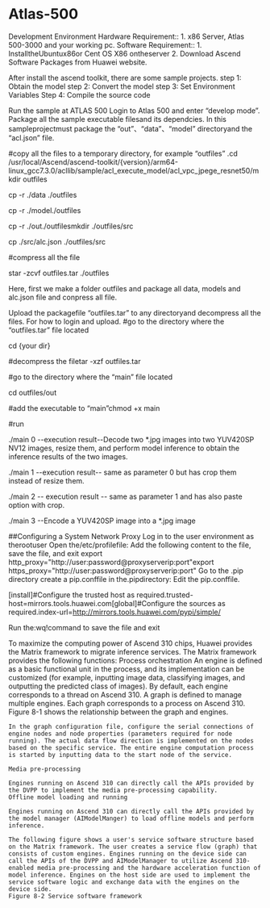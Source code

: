 # Atlas-500
Development Environment 
Hardware Requirement:: 1. x86 Server, Atlas 500-3000 and your working pc. 
Software Requirement:: 1. InstalltheUbuntux86or Cent OS X86 ontheserver  2. Download Ascend Software Packages from Huawei website. 

After install the ascend toolkit, there are some sample projects. 
step 1: Obtain the model
step 2: Convert the model
step 3: Set Environment Variables 
Step 4: Compile the source code

Run the sample at ATLAS 500
Login to Atlas 500 and enter “develop mode”. 
Package all the sample executable filesand its dependcies. In this sampleprojectmust package the “out”、“data”、“model” directoryand the “acl.json” file.

#copy all the files to a temporary directory, for example “outfiles”
.cd /usr/local/Ascend/ascend-toolkit/{version}/arm64-linux_gcc7.3.0/acllib/sample/acl_execute_model/acl_vpc_jpege_resnet50/mkdir outfiles

cp -r ./data ./outfiles

cp -r ./model./outfiles

cp -r ./out./outfilesmkdir ./outfiles/src

cp ./src/alc.json ./outfiles/src

#compress all the file

star -zcvf outfiles.tar ./outfiles

Here, first we make a folder outfiles and package all data, models and alc.json file and conpress all file. 

Upload the packagefile “outfiles.tar” to any directoryand decompress all the files. For how to login and upload. 
#go to the directory where the “outfiles.tar” file located

cd {your dir}

#decompress the filetar -xzf outfiles.tar

#go to the directory where the “main” file located

cd outfiles/out

#add the executable to “main”chmod +x main

#run

./main 0 --execution result--Decode two *.jpg images into two YUV420SP NV12 images, resize them, and perform model inference to obtain the inference results of the two images.

./main 1 --execution result-- same as parameter 0 but has crop them instead of resize them. 

./main 2 -- execution result -- same as parameter 1 and has also paste option with crop.

./main 3 --Encode a YUV420SP image into a *.jpg image


##Configuring a System Network Proxy
Log in to the user environment as therootuser
Open the/etc/profilefile:
Add the following content to the file, save the file, and exit
export http_proxy="http://user:password@proxyserverip:port"export https_proxy="http://user:password@proxyserverip:port"
Go to the .pip directory
create a pip.conffile in the.pipdirectory:
Edit the pip.conffile.
 

[install]#Configure the trusted host as required.trusted-host=mirrors.tools.huawei.com[global]#Configure the sources as required.index-url=http://mirrors.tools.huawei.com/pypi/simple/

Run the:wq!command to save the file and exit
 
 
 
 To maximize the computing power of Ascend 310 chips, Huawei provides the Matrix framework to migrate inference services. The Matrix framework provides the following functions:
     Process orchestration
        An engine is defined as a basic functional unit in the process, and its implementation can be customized (for example, inputting image data, classifying images, and outputting the predicted class of images). By default, each engine corresponds to a thread on Ascend 310.
        A graph is defined to manage multiple engines. Each graph corresponds to a process on Ascend 310. Figure 8-1 shows the relationship between the graph and engines.
  

    In the graph configuration file, configure the serial connections of engine nodes and node properties (parameters required for node running). The actual data flow direction is implemented on the nodes based on the specific service. The entire engine computation process is started by inputting data to the start node of the service.

    Media pre-processing

    Engines running on Ascend 310 can directly call the APIs provided by the DVPP to implement the media pre-processing capability.
    Offline model loading and running

    Engines running on Ascend 310 can directly call the APIs provided by the model manager (AIModelManger) to load offline models and perform inference.

    The following figure shows a user's service software structure based on the Matrix framework. The user creates a service flow (graph) that consists of custom engines. Engines running on the device side can call the APIs of the DVPP and AIModelManager to utilize Ascend 310-enabled media pre-processing and the hardware acceleration function of model inference. Engines on the host side are used to implement the service software logic and exchange data with the engines on the device side.
    Figure 8-2 Service software framework




